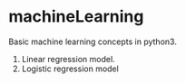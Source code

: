 <h1>machineLearning</h1>

<p>Basic machine learning concepts in python3.</p>
<ol>
  <li>Linear regression model.</li>
  <li>Logistic regression model</li>
</ol>
